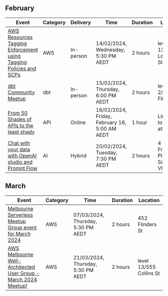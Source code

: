 ## February

| Event | Category | Delivery | Time | Duration | Location | 
| ---- | ---- | ---- | ---- | ---- | ---- |
| [AWS Resources Tagging Enforcement using Tagging Policies and SCPs](https://www.meetup.com/melbourne-aws-programming-and-tools-meetup/events/298708932/) | AWS | In-person | 14/02/2024, Wednesday, 5:30 PM AEDT  | 2 hours | level 13/130 Lonsdale St | 
|[dbt Community Meetup](https://www.meetup.com/melbourne-dbt-meetup/events/297950536/)| dbt | In-person | 15/02/2024, Thursday, 6:00 PM AEDT | 2 hours |level 2/452 Flinders St| 
|[From 50 Shades of APIs to the least shady](https://www.meetup.com/platform-engineers-melbourne/events/298649853/) | API | Online | 16/02/2024, Friday, February 16, 5:00 AM AEDT | 1 hour | Link visible to attendees  | 
|[Chat with your data with OpenAI studio and Prompt Flow](https://www.meetup.com/melbourne-data-platform-user-group/events/298903286/) | AI | Hybrid | 20/02/2024, Tuesday, 7:30 PM AEDT | 2 hours |  4 Freshwater Pl · Southbank, VI |


## March

| Event | Category | Time | Duration | Location | 
| ---- | ---- | ---- | ---- | ---- |
| [Melbourne Serverless Meetup Group event for March 2024](https://www.meetup.com/melbourne-serverless-meetup-group/events/298877559/) | AWS | 07/03/2024, Thursday, 5:30 PM AEDT | 2 hours | 452 Flinders St |
| [AWS Melbourne Well-Architected User Group - March 2024 Meetup!](https://www.meetup.com/aws-melbourne-well-architected-user-group/events/299146967/) | AWS | 21/03/2024, Thursday, 5:30 PM AEDT | 2 hours | level 13/555 Collins St | 

